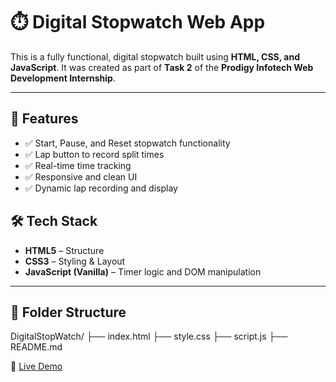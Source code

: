 # ⏱️ Digital Stopwatch Web App

This is a fully functional, digital stopwatch built using **HTML, CSS, and JavaScript**. It was created as part of **Task 2** of the **Prodigy Infotech Web Development Internship**.

---

## 🧩 Features

- ✅ Start, Pause, and Reset stopwatch functionality
- ✅ Lap button to record split times
- ✅ Real-time time tracking
- ✅ Responsive and clean UI
- ✅ Dynamic lap recording and display


## 🛠️ Tech Stack

- **HTML5** – Structure
- **CSS3** – Styling & Layout
- **JavaScript (Vanilla)** – Timer logic and DOM manipulation

---

## 📁 Folder Structure

DigitalStopWatch/
├── index.html
├── style.css
├── script.js
├── README.md

🔗 [Live Demo](https://mohit98k.github.io/DigitalStopWatch/)

